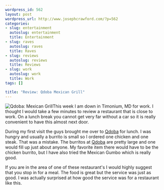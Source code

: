 ```yaml
--- 
wordpress_id: 562
layout: post
wordpress_url: http://www.josephcrawford.com/?p=562
categories: 
- slug: entertainment
  autoslug: entertainment
  title: Entertainment
- slug: raves
  autoslug: raves
  title: Raves
- slug: reviews
  autoslug: reviews
  title: Reviews
- slug: work
  autoslug: work
  title: Work
tags: []

title: "Review: Qdoba Mexican Grill"
---
```


![Qdoba: Mexican Grill](http://www.josephcrawford.com/wp-content/uploads/2008/04/picture-1.png "Qdoba: Mexican Grill")This week I am down in Timonium, MD for work.  I thought I would take a few minutes to review a restaurant that is close to work.  On a lunch break you cannot get very far without a car so it is really convenient to have this almost next door.

During my first visit the guys brought me over to [Qdoba](http://www.qdoba.com/) for lunch.  I was hungry and usually a burrito is small so I ordered one chicken and one steak.  That was a mistake.  The burritos at [Qdoba](http://www.qdoba.com/) are pretty large and one would fill up just about anyone.  My favorite item there would have to be the chicken burrito, but I have also tried the Mexican Gumbo which is really good.

If you are in the area of one of these restaurant's I would highly suggest that you stop in for a meal.  The food is great but the service was just as good.  I was actually surprised at how good the service was for a restaurant like this.
